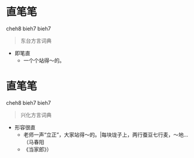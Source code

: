 # 直笔笔
cheh8 bieh7 bieh7
> 东台方言词典
- 即笔直
  - 一个个站得～的。

# 直笔笔
cheh8 bieh7 bieh7
> 兴化方言词典
- 形容很直
  - 老师一声“立正”，大家站得～的。|每块垅子上，两行蚕豆七行麦，～地…（马春阳
  - 《当家郎》）
